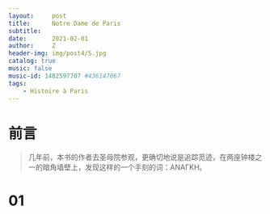 ```yaml
---
layout:     post
title:      Notre Dame de Paris
subtitle:   
date:       2021-02-01
author:     Z
header-img: img/post4/5.jpg
catalog: true
music: false
music-id: 1482597707 #436147067
tags:
    - Histoire à Paris
---
```


# 前言

>几年前，本书的作者去圣母院参观，更确切地说是追踪觅迹，在两座钟楼之一的暗角墙壁上，发现这样的一个手刻的词：ANAΓKH。

# 01
